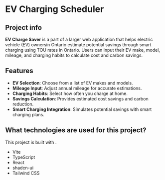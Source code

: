 # EV Charging Scheduler 

## Project info

**EV Charge Saver** is a part of a larger web application that helps electric vehicle (EV) ownersin Ontario estimate potential savings through smart charging using TOU rates in Ontario. Users can input their EV make, model, mileage, and charging habits to calculate cost and carbon savings.

## Features

- **EV Selection**: Choose from a list of EV makes and models.
- **Mileage Input**: Adjust annual mileage for accurate estimations.
- **Charging Habits**: Select how often you charge at home.
- **Savings Calculation**: Provides estimated cost savings and carbon reduction.
- **Smart Charging Integration**: Simulates potential savings with smart charging plans.


## What technologies are used for this project?

This project is built with .

- Vite
- TypeScript
- React
- shadcn-ui
- Tailwind CSS